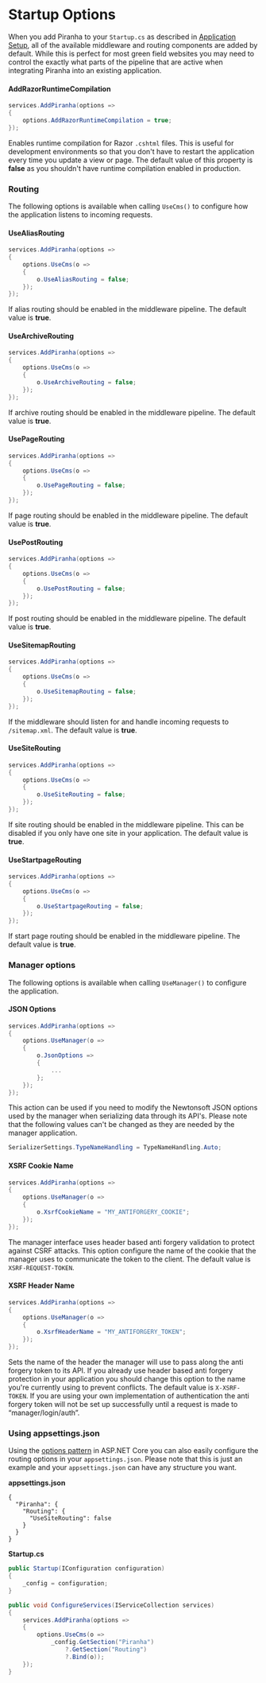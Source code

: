 # Startup Options

When you add Piranha to your `Startup.cs` as described in [Application Setup](application-setup), all of the available middleware and routing components are added by default. While this is perfect for most green field websites you may need to control the exactly what parts of the pipeline that are active when integrating Piranha into an existing application.

#### AddRazorRuntimeCompilation

~~~ csharp
services.AddPiranha(options =>
{
    options.AddRazorRuntimeCompilation = true;
});
~~~

Enables runtime compilation for Razor `.cshtml` files. This is useful for development environments so that you don't have to restart the application every time you update a view or page. The default value of this property is **false** as you shouldn't have runtime compilation enabled in production.

### Routing

The following options is available when calling `UseCms()` to configure how the application listens to incoming requests.

#### UseAliasRouting

~~~ csharp
services.AddPiranha(options =>
{
    options.UseCms(o =>
    {
        o.UseAliasRouting = false;
    });
});
~~~

If alias routing should be enabled in the middleware pipeline. The default value is **true**.

#### UseArchiveRouting

~~~ csharp
services.AddPiranha(options =>
{
    options.UseCms(o =>
    {
        o.UseArchiveRouting = false;
    });
});
~~~

If archive routing should be enabled in the middleware pipeline. The default value is **true**.

#### UsePageRouting

~~~ csharp
services.AddPiranha(options =>
{
    options.UseCms(o =>
    {
        o.UsePageRouting = false;
    });
});
~~~

If page routing should be enabled in the middleware pipeline. The default value is **true**.

#### UsePostRouting

~~~ csharp
services.AddPiranha(options =>
{
    options.UseCms(o =>
    {
        o.UsePostRouting = false;
    });
});
~~~

If post routing should be enabled in the middleware pipeline. The default value is **true**.

#### UseSitemapRouting

~~~ csharp
services.AddPiranha(options =>
{
    options.UseCms(o =>
    {
        o.UseSitemapRouting = false;
    });
});
~~~

If the middleware should listen for and handle incoming requests to `/sitemap.xml`. The default value is **true**.

#### UseSiteRouting

~~~ csharp
services.AddPiranha(options =>
{
    options.UseCms(o =>
    {
        o.UseSiteRouting = false;
    });
});
~~~

If site routing should be enabled in the middleware pipeline. This can be disabled if you only have one site in your application. The default value is **true**.

#### UseStartpageRouting

~~~ csharp
services.AddPiranha(options =>
{
    options.UseCms(o =>
    {
        o.UseStartpageRouting = false;
    });
});
~~~

If start page routing should be enabled in the middleware pipeline. The default value is **true**.

### Manager options

The following options is available when calling `UseManager()` to configure the application.

#### JSON Options

~~~ csharp
services.AddPiranha(options =>
{
    options.UseManager(o =>
    {
        o.JsonOptions => 
        {
            ...
        };
    });
});
~~~

This action can be used if you need to modify the Newtonsoft JSON options used by the manager when serializing data through its API's. Please note that the following values can't be changed as they are needed by the manager application.

~~~ csharp
SerializerSettings.TypeNameHandling = TypeNameHandling.Auto;
~~~

#### XSRF Cookie Name

~~~ csharp
services.AddPiranha(options =>
{
    options.UseManager(o =>
    {
        o.XsrfCookieName = "MY_ANTIFORGERY_COOKIE";
    });
});
~~~

The manager interface uses header based anti forgery validation to protect against CSRF attacks. This option configure the name of the cookie that the manager uses to communicate the token to the client. The default value is `XSRF-REQUEST-TOKEN`.

#### XSRF Header Name

~~~ csharp
services.AddPiranha(options =>
{
    options.UseManager(o =>
    {
        o.XsrfHeaderName = "MY_ANTIFORGERY_TOKEN";
    });
});
~~~

Sets the name of the header the manager will use to pass along the anti forgery token to its API. If you already use header based anti forgery protection in your application you should change this option to the name you're currently using to prevent conflicts. The default value is `X-XSRF-TOKEN`.
If you are using your own implementation of authentication the anti forgery token will not be set up successfully until a request is made to “manager/login/auth”.

### Using appsettings.json

Using the [options pattern](https://docs.microsoft.com/en-us/aspnet/core/fundamentals/configuration/options) in ASP.NET Core you can also easily configure the routing options in your `appsettings.json`. Please note that this is just an example and your `appsettings.json` can have any structure you want.

**appsettings.json**
~~~
{
  "Piranha": {
    "Routing": {
      "UseSiteRouting": false
    }
  }
}
~~~

**Startup.cs**
~~~ csharp
public Startup(IConfiguration configuration)
{
    _config = configuration;
}

public void ConfigureServices(IServiceCollection services)
{
    services.AddPiranha(options =>
    {
        options.UseCms(o =>
            _config.GetSection("Piranha")
                ?.GetSection("Routing")
                ?.Bind(o));
    });
}
~~~
